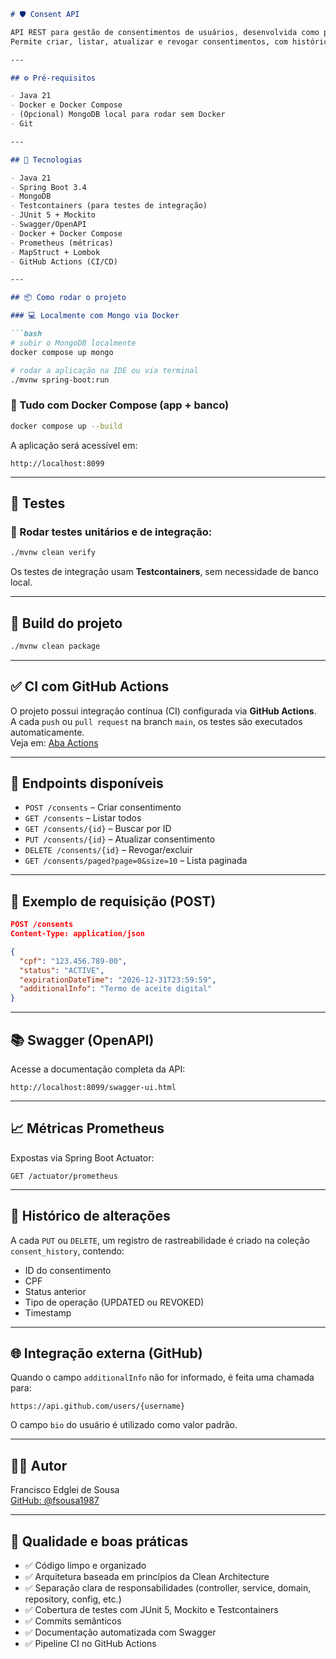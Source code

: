 ```markdown
# 🛡️ Consent API

API REST para gestão de consentimentos de usuários, desenvolvida como parte de um desafio técnico.  
Permite criar, listar, atualizar e revogar consentimentos, com histórico de alterações e integração externa.

---

## ⚙️ Pré-requisitos

- Java 21
- Docker e Docker Compose
- (Opcional) MongoDB local para rodar sem Docker
- Git

---

## 🚀 Tecnologias

- Java 21
- Spring Boot 3.4
- MongoDB
- Testcontainers (para testes de integração)
- JUnit 5 + Mockito
- Swagger/OpenAPI
- Docker + Docker Compose
- Prometheus (métricas)
- MapStruct + Lombok
- GitHub Actions (CI/CD)

---

## 📦 Como rodar o projeto

### 💻 Localmente com Mongo via Docker

```bash
# subir o MongoDB localmente
docker compose up mongo
```

```bash
# rodar a aplicação na IDE ou via terminal
./mvnw spring-boot:run
```

### 🐳 Tudo com Docker Compose (app + banco)

```bash
docker compose up --build
```

A aplicação será acessível em:

```
http://localhost:8099
```

---

## 🧪 Testes

### 🔬 Rodar testes unitários e de integração:

```bash
./mvnw clean verify
```

Os testes de integração usam **Testcontainers**, sem necessidade de banco local.

---

## 🔄 Build do projeto

```bash
./mvnw clean package
```

---

## ✅ CI com GitHub Actions

O projeto possui integração contínua (CI) configurada via **GitHub Actions**.  
A cada `push` ou `pull request` na branch `main`, os testes são executados automaticamente.  
Veja em: [Aba Actions](https://github.com/fsousa1987/consent-api/actions)

---

## 📂 Endpoints disponíveis

- `POST /consents` – Criar consentimento
- `GET /consents` – Listar todos
- `GET /consents/{id}` – Buscar por ID
- `PUT /consents/{id}` – Atualizar consentimento
- `DELETE /consents/{id}` – Revogar/excluir
- `GET /consents/paged?page=0&size=10` – Lista paginada

---

## 📄 Exemplo de requisição (POST)

```json
POST /consents
Content-Type: application/json

{
  "cpf": "123.456.789-00",
  "status": "ACTIVE",
  "expirationDateTime": "2026-12-31T23:59:59",
  "additionalInfo": "Termo de aceite digital"
}
```

---

## 📚 Swagger (OpenAPI)

Acesse a documentação completa da API:

```
http://localhost:8099/swagger-ui.html
```

---

## 📈 Métricas Prometheus

Expostas via Spring Boot Actuator:

```
GET /actuator/prometheus
```

---

## 🧾 Histórico de alterações

A cada `PUT` ou `DELETE`, um registro de rastreabilidade é criado na coleção `consent_history`, contendo:

- ID do consentimento
- CPF
- Status anterior
- Tipo de operação (UPDATED ou REVOKED)
- Timestamp

---

## 🌐 Integração externa (GitHub)

Quando o campo `additionalInfo` não for informado, é feita uma chamada para:

```
https://api.github.com/users/{username}
```

O campo `bio` do usuário é utilizado como valor padrão.

---

## 🧑‍💻 Autor

Francisco Edglei de Sousa  
[GitHub: @fsousa1987](https://github.com/fsousa1987)

---

## 🧼 Qualidade e boas práticas

- ✅ Código limpo e organizado
- ✅ Arquitetura baseada em princípios da Clean Architecture
- ✅ Separação clara de responsabilidades (controller, service, domain, repository, config, etc.)
- ✅ Cobertura de testes com JUnit 5, Mockito e Testcontainers
- ✅ Commits semânticos
- ✅ Documentação automatizada com Swagger
- ✅ Pipeline CI no GitHub Actions